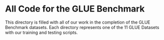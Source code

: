 # All Code for the GLUE Benchmark

This directory is filled with all of our work in the completion of the GLUE Benchmark datasets. Each directory represents one of the 11 GLUE Datasets with our training and testing scripts. 
